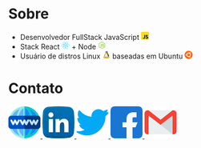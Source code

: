 <h1>Sobre</h1>
<ul>
  <li>
    Desenvolvedor FullStack JavaScript 
    <img src="https://raw.githubusercontent.com/danilomacb/danilomacb/master/images/javascript.png" height="16px"/>
  </li>
  <li>
    Stack React
    <img src="https://raw.githubusercontent.com/danilomacb/danilomacb/master/images/react.png" height="16px"/> 
    + 
    Node
    <img src="https://raw.githubusercontent.com/danilomacb/danilomacb/master/images/node.png" height="16px"/> 
  </li>
  <li>
    Usuário de distros Linux 
    <img src="https://raw.githubusercontent.com/danilomacb/danilomacb/master/images/linux.png" height="16px"/>
    baseadas em Ubuntu
    <img src="https://raw.githubusercontent.com/danilomacb/danilomacb/master/images/ubuntu.png" height="16px"/>
  </li>
</ul>

<h1>Contato</h1>
<a href="https://danilomacb.netlify.app">
  <img src="https://raw.githubusercontent.com/danilomacb/danilomacb/master/images/www.png"/>
</a>
<a href="https://www.linkedin.com/in/danilomacb">
  <img src="https://raw.githubusercontent.com/danilomacb/danilomacb/master/images/linkedin.png"/>
</a>
<a href="https://twitter.com/danilomacb">
  <img src="https://raw.githubusercontent.com/danilomacb/danilomacb/master/images/twitter.png"/>
</a>
<a href="https://www.facebook.com/danilomacb">
  <img src="https://raw.githubusercontent.com/danilomacb/danilomacb/master/images/facebook.png"/>
</a>
<a href="mailto:danilo.macb@gmail.com">
  <img src="https://raw.githubusercontent.com/danilomacb/danilomacb/master/images/gmail.png"/>
</a>
